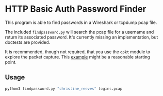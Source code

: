 HTTP Basic Auth Password Finder
===============================

This program is able to find passwords in a Wireshark or tcpdump pcap file.

The included `findpassword.py` will search the pcap file for a username and return its associated password. It's currently missing an implementation, but doctests are provided.

It is recommended, though not required, that you use the `dpkt` module to explore the packet capture. This [example](https://dpkt.readthedocs.io/en/latest/print_http_requests.html) might be a reasonable starting point.

Usage
-----

```bash
python3 findpassword.py "christine_reeves" logins.pcap
```

